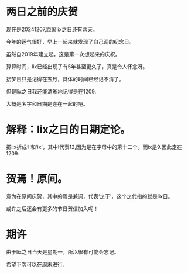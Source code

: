 # 两日之前的庆贺

现在是20241207,距离lix之日还有两天。

今年的运气很好，早上一起来就发现了自己调的纪念日。

虽然自2019年建立起，这是第一次想起来的庆祝。

算算时间，lix已经出现了有5年甚至更久了，真是令人怀念呀。

拾梦日只是记得在五月，具体的时间已经记不清了。

但是lix之日我还能清晰地记得是在1209.

大概是名字和日期是连在一起的吧。

# 解释：lix之日的日期定论。

把lix拆成‘l’和‘ix’，其中l代表12,因为是在字母中的第十二个。而ix是9.因此定在1209.

# 贺焉！原间。

意为在原间庆贺，其中的焉是兼词，代表‘之于’，这个之代指的就是lix日。

或许之后还会有更多的节日贺信加入呢！

# 期许

由于lix之日当天是星期一，所以很有可能会忘记。

希望下次可以在周末进行。